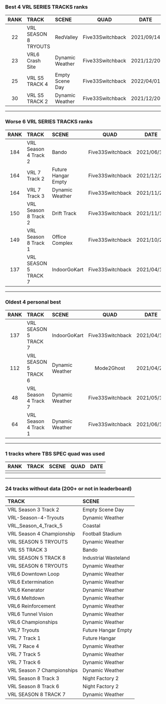 ### Best 4 VRL SERIES TRACKS ranks
|RANK|TRACK|SCENE|QUAD|DATE|
|:---:|:---|:---|:---:|:---:|
|22|VRL SEASON 8 TRYOUTS|RedValley|Five33Switchback|2021/09/14|
|23|VRL6 Crash Site|Dynamic Weather|Five33Switchback|2021/12/20|
|25|VRL S5 TRACK 4|Empty Scene Day|Five33Switchback|2022/04/01|
|30|VRL S5 TRACK 2|Dynamic Weather|Five33Switchback|2021/12/20|
---
### Worse 6 VRL SERIES TRACKS ranks
|RANK|TRACK|SCENE|QUAD|DATE|
|:---:|:---|:---|:---:|:---:|
|184|VRL Season 4 Track 2|Bando|Five33Switchback|2021/06/18|
|164|VRL 7 Track 2|Future Hangar Empty|Five33Switchback|2021/12/20|
|164|VRL 7 Track 3|Dynamic Weather|Five33Switchback|2021/11/20|
|150|VRL Season 8 Track 2|Drift Track|Five33Switchback|2021/11/17|
|149|VRL Season 8 Track 1|Office Complex|Five33Switchback|2021/10/29|
|137|VRL SEASON 5 TRACK 7|IndoorGoKart|Five33Switchback|2021/04/15|
---
### Oldest 4 personal best
|RANK|TRACK|SCENE|QUAD|DATE|
|:---:|:---|:---|:---:|:---:|
|137|VRL SEASON 5 TRACK 7|IndoorGoKart|Five33Switchback|2021/04/15|
|112|VRL SEASON 5 TRACK 6|Dynamic Weather|Mode2Ghost|2021/04/21|
|48|VRL Season 4 Track 7|Dynamic Weather|Five33Switchback|2021/05/14|
|64|VRL Season 4 Track 1|Dynamic Weather|Five33Switchback|2021/06/18|
---
### 1 tracks where TBS SPEC quad was used
|RANK|TRACK|SCENE|QUAD|DATE|
|:---:|:---|:---|:---:|:---:|
||||||
---
### 24 tracks without data (200+ or not in leaderboard)
|TRACK|SCENE|
|:---|:---|
|VRL Season 3 Track 2|Empty Scene Day|
|VRL-Season-4-Tryouts|Dynamic Weather|
|VRL_Season_4_Track_5|Coastal|
|VRL Season 4 Championship|Football Stadium|
|VRL SEASON 5 TRYOUTS|Dynamic Weather|
|VRL S5 TRACK 3|Bando|
|VRL SEASON 5 TRACK 8|Industrial Wasteland|
|VRL SEASON 6 TRYOUTS|Dynamic Weather|
|VRL6 Downtown Loop|Dynamic Weather|
|VRL6 Extermination|Dynamic Weather|
|VRL6 Kenerator|Dynamic Weather|
|VRL6 Meltdown|Dynamic Weather|
|VRL6 Reinforcement|Dynamic Weather|
|VRL6 Tunnel Vision|Dynamic Weather|
|VRL6 Championships|Dynamic Weather|
|VRL7 Tryouts|Future Hangar Empty|
|VRL 7 Track 1|Future Hangar|
|VRL 7 Race 4|Dynamic Weather|
|VRL 7 Track 5|Dynamic Weather|
|VRL 7 Track 6|Dynamic Weather|
|VRL Season 7 Championships|Dynamic Weather|
|VRL Season 8 Track 3|Night Factory 2|
|VRL Season 8 Track 6|Night Factory 2|
|VRL SEASON 8 TRACK 7|Dynamic Weather|
